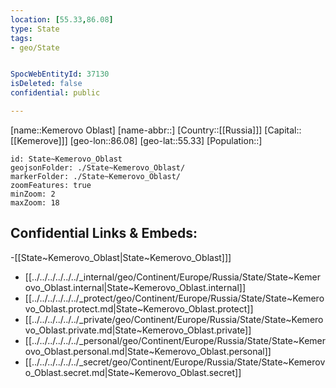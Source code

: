 ```yaml
---
location: [55.33,86.08]
type: State
tags:
- geo/State


SpocWebEntityId: 37130
isDeleted: false
confidential: public

---
```

[name::Kemerovo Oblast]
[name-abbr::]
[Country::[[Russia]]]
[Capital::[[Kemerove]]]
[geo-lon::86.08]
[geo-lat::55.33]
[Population::]



```leaflet
id: State~Kemerovo_Oblast
geojsonFolder: ./State~Kemerovo_Oblast/
markerFolder: ./State~Kemerovo_Oblast/
zoomFeatures: true 
minZoom: 2 
maxZoom: 18
```


## Confidential Links & Embeds: 
-[[State~Kemerovo_Oblast|State~Kemerovo_Oblast]]] 
- [[../../../../../../_internal/geo/Continent/Europe/Russia/State/State~Kemerovo_Oblast.internal|State~Kemerovo_Oblast.internal]] 
- [[../../../../../../_protect/geo/Continent/Europe/Russia/State/State~Kemerovo_Oblast.protect.md|State~Kemerovo_Oblast.protect]] 
- [[../../../../../../_private/geo/Continent/Europe/Russia/State/State~Kemerovo_Oblast.private.md|State~Kemerovo_Oblast.private]] 
- [[../../../../../../_personal/geo/Continent/Europe/Russia/State/State~Kemerovo_Oblast.personal.md|State~Kemerovo_Oblast.personal]] 
- [[../../../../../../_secret/geo/Continent/Europe/Russia/State/State~Kemerovo_Oblast.secret.md|State~Kemerovo_Oblast.secret]] 
